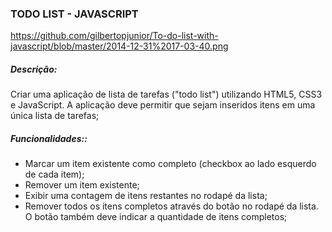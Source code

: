 <h3> TODO LIST - JAVASCRIPT </h3>

https://github.com/gilbertopjunior/To-do-list-with-javascript/blob/master/2014-12-31%2017-03-40.png

<h5> Descrição: </h5>
<p>Criar uma aplicação de lista de tarefas ("todo list") utilizando HTML5, CSS3 e JavaScript. A aplicação deve permitir que sejam inseridos itens em uma única lista de tarefas;</p>

<h5> Funcionalidades:: </h5>
<ul>
  <li> Marcar um item existente como completo (checkbox ao lado esquerdo de cada item);</li>
  <li> Remover um item existente;</li>
  <li> Exibir uma contagem de itens restantes no rodapé da lista;</li>
  <li> Remover todos os itens completos através do botão no rodapé da lista. O botão também deve indicar a quantidade de itens completos;</li>

</ul>


